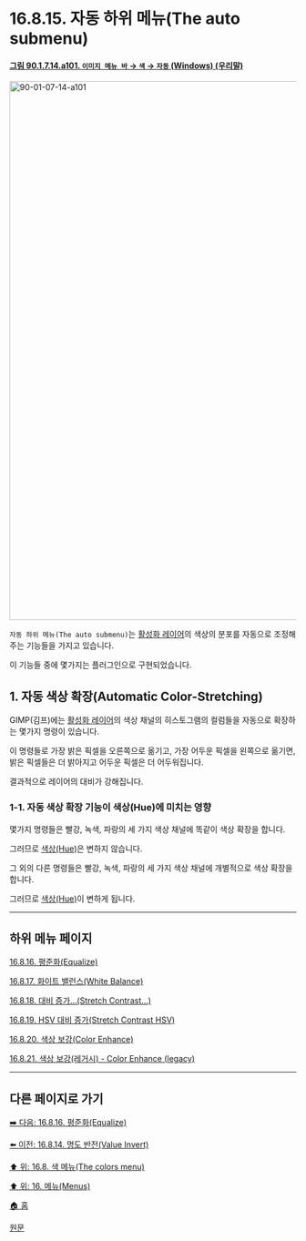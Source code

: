 # 16.8.15. 자동 하위 메뉴(The auto submenu)

<a id="90-01-07-14-a101"></a>

#### [그림 90.1.7.14.a101. `이미지 메뉴 바` → `색` → `자동` (Windows) (우리말)](./90-01-07-14-00-auto.md#90-01-07-14-a101)
<img width="542" height="947" alt="90-01-07-14-a101" src="https://github.com/user-attachments/assets/db007ef4-ee6b-40fd-9c69-1dbcc33b706e" />

`자동 하위 메뉴(The auto submenu)`는 [활성화 레이어](./19-glossaryx-active_layer.md)의 색상의 분포를 자동으로 조정해주는 기능들을 가지고 있습니다.

이 기능들 중에 몇가지는 플러그인으로 구현되었습니다.

## 1. 자동 색상 확장(Automatic Color-Stretching)
GIMP(김프)에는 [활성화 레이어](./19-glossaryx-active_layer.md)의 색상 채널의 히스토그램의 컬럼들을 자동으로 확장하는 몇가지 명령이 있습니다.

이 명령들로 가장 밝은 픽셀을 오른쪽으로 옮기고, 가장 어두운 픽셀을 왼쪽으로 옮기면, 밝은 픽셀들은 더 밝아지고 어두운 픽셀은 더 어두워집니다.

결과적으로 레이어의 대비가 강해집니다.

### 1-1. 자동 색상 확장 기능이 색상(Hue)에 미치는 영향
몇가지 명령들은 빨강, 녹색, 파랑의 세 가지 색상 채널에 똑같이 색상 확장을 합니다.

그러므로 [색상(Hue)](./19-glossaryx-hue.md)은 변하지 않습니다.

그 외의 다른 명령들은 빨강, 녹색, 파랑의 세 가지 색상 채널에 개별적으로 색상 확장을 합니다.

그러므로 [색상(Hue)](./19-glossaryx-hue.md)이 변하게 됩니다.

***

## 하위 메뉴 페이지

[16.8.16. 평준화(Equalize)](./16-08-16-equalize.md)

[16.8.17. 화이트 밸런스(White Balance)](./16-08-17-white-balance.md)

[16.8.18. 대비 증가…(Stretch Contrast…)](./16-08-18-00-stretch-contrast.md)

[16.8.19. HSV 대비 증가(Stretch Contrast HSV)](./16-08-19-stretch-contrast-hsv.md)

[16.8.20. 색상 보강(Color Enhance)](./16-08-20-color-enhance.md)

[16.8.21. 색상 보강(레거시) - Color Enhance (legacy)](./16-08-21-color-enhance-legacy.md)

***

## 다른 페이지로 가기

[➡️ 다음: 16.8.16. 평준화(Equalize)](./16-08-16-equalize.md)

[⬅️ 이전: 16.8.14. 명도 반전(Value Invert)](./16-08-14-value-invert.md)

[⬆️ 위: 16.8. 색 메뉴(The colors menu)](./16-08-00-the-colors-menu.md)

[⬆️ 위: 16. 메뉴(Menus)](./16-00-menus.md)

[🏠 홈](./00-home.md)

[원문](https://docs.gimp.org/2.10/ko/gimp-colors-auto-menu.html)